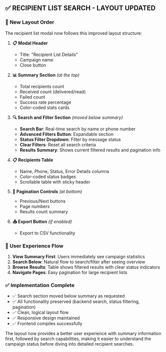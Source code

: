 ## ✅ **RECIPIENT LIST SEARCH - LAYOUT UPDATED**

### 📱 **New Layout Order**

The recipient list modal now follows this improved layout structure:

1. **📋 Modal Header**
   - Title: "Recipient List Details"
   - Campaign name
   - Close button

2. **📊 Summary Section** *(at the top)*
   - Total recipients count
   - Received count (delivered/read)
   - Failed count  
   - Success rate percentage
   - Color-coded stats cards

3. **🔍 Search and Filter Section** *(moved below summary)*
   - **Search Bar**: Real-time search by name or phone number
   - **Advanced Filters Button**: Expandable section
   - **Status Filter Dropdown**: Filter by message status
   - **Clear Filters**: Reset all search criteria
   - **Results Summary**: Shows current filtered results and pagination info

4. **📋 Recipients Table**
   - Name, Phone, Status, Error Details columns
   - Color-coded status badges
   - Scrollable table with sticky header

5. **📄 Pagination Controls** *(at bottom)*
   - Previous/Next buttons
   - Page numbers
   - Results count summary

6. **📤 Export Button** *(if enabled)*
   - Export to CSV functionality

### 🎯 **User Experience Flow**

1. **View Summary First**: Users immediately see campaign statistics
2. **Search Below**: Natural flow to search/filter after seeing overview
3. **Browse Results**: Table shows filtered results with clear status indicators
4. **Navigate Pages**: Easy pagination for large recipient lists

### ✅ **Implementation Complete**

- ✅ Search section moved below summary as requested
- ✅ All functionality preserved (backend search, status filtering, pagination)
- ✅ Clean, logical layout flow
- ✅ Responsive design maintained
- ✅ Frontend compiles successfully

The layout now provides a better user experience with summary information first, followed by search capabilities, making it easier to understand the campaign status before diving into detailed recipient searches.
